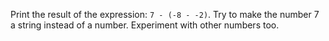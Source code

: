 
Print the result of the expression: `7 - (-8 - -2)`. Try to make the number 7 a string instead of a number. Experiment with other numbers too.
